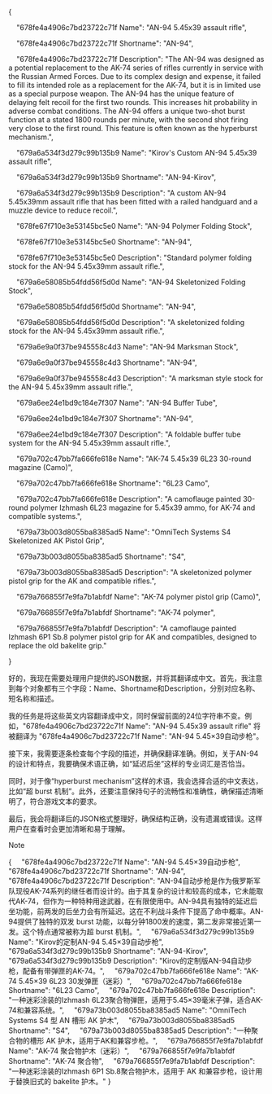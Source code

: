 {

    "678fe4a4906c7bd23722c71f Name": "AN-94 5.45x39 assault rifle",

    "678fe4a4906c7bd23722c71f Shortname": "AN-94",

    "678fe4a4906c7bd23722c71f Description": "The AN-94 was designed as a potential replacement to the AK-74 series of rifles currently in service with the Russian Armed Forces. Due to its complex design and expense, it failed to fill its intended role as a replacement for the AK-74, but it is in limited use as a special purpose weapon. The AN-94 has the unique feature of delaying felt recoil for the first two rounds. This increases hit probability in adverse combat conditions. The AN-94 offers a unique two-shot burst function at a stated 1800 rounds per minute, with the second shot firing very close to the first round. This feature is often known as the hyperburst mechanism.",

    "679a6a534f3d279c99b135b9 Name": "Kirov's Custom AN-94 5.45x39 assault rifle",

    "679a6a534f3d279c99b135b9 Shortname": "AN-94-Kirov",

    "679a6a534f3d279c99b135b9 Description": "A custom AN-94 5.45x39mm assault rifle that has been fitted with a railed handguard and a muzzle device to reduce recoil.",

    "678fe67f710e3e53145bc5e0 Name": "AN-94 Polymer Folding Stock",

    "678fe67f710e3e53145bc5e0 Shortname": "AN-94",

    "678fe67f710e3e53145bc5e0 Description": "Standard polymer folding stock for the AN-94 5.45x39mm assault rifle.",

    "679a6e58085b54fdd56f5d0d Name": "AN-94 Skeletonized Folding Stock",

    "679a6e58085b54fdd56f5d0d Shortname": "AN-94",

    "679a6e58085b54fdd56f5d0d Description": "A skeletonized folding stock for the AN-94 5.45x39mm assault rifle.",

    "679a6e9a0f37be945558c4d3 Name": "AN-94 Marksman Stock",

    "679a6e9a0f37be945558c4d3 Shortname": "AN-94",

    "679a6e9a0f37be945558c4d3 Description": "A marksman style stock for the AN-94 5.45x39mm assault rifle.",

    "679a6ee24e1bd9c184e7f307 Name": "AN-94 Buffer Tube",

    "679a6ee24e1bd9c184e7f307 Shortname": "AN-94",

    "679a6ee24e1bd9c184e7f307 Description": "A foldable buffer tube system for the AN-94 5.45x39mm assault rifle.",

    "679a702c47bb7fa666fe618e Name": "AK-74 5.45x39 6L23 30-round magazine (Camo)",

    "679a702c47bb7fa666fe618e Shortname": "6L23 Camo",

    "679a702c47bb7fa666fe618e Description": "A camoflauge painted 30-round polymer Izhmash 6L23 magazine for 5.45x39 ammo, for AK-74 and compatible systems.",

    "679a73b003d8055ba8385ad5 Name": "OmniTech Systems S4 Skeletonized AK Pistol Grip",

    "679a73b003d8055ba8385ad5 Shortname": "S4",

    "679a73b003d8055ba8385ad5 Description": "A skeletonized polymer pistol grip for the AK and compatible rifles.",

    "679a766855f7e9fa7b1abfdf Name": "AK-74 polymer pistol grip (Camo)",

    "679a766855f7e9fa7b1abfdf Shortname": "AK-74 polymer",

    "679a766855f7e9fa7b1abfdf Description": "A camoflauge painted Izhmash 6P1 Sb.8 polymer pistol grip for AK and compatibles, designed to replace the old bakelite grip."

}


好的，我现在需要处理用户提供的JSON数据，并将其翻译成中文。首先，我注意到每个对象都有三个字段：Name、Shortname和Description，分别对应名称、短名称和描述。

我的任务是将这些英文内容翻译成中文，同时保留前面的24位字符串不变。例如，"678fe4a4906c7bd23722c71f Name": "AN-94 5.45x39 assault rifle" 将被翻译为 "678fe4a4906c7bd23722c71f Name": "AN-94 5.45×39自动步枪"。

接下来，我需要逐条检查每个字段的描述，并确保翻译准确。例如，关于AN-94的设计和特点，我要确保术语正确，如“延迟后坐”这样的专业词汇是否恰当。

同时，对于像“hyperburst mechanism”这样的术语，我会选择合适的中文表达，比如“超 burst 机制”。此外，还要注意保持句子的流畅性和准确性，确保描述清晰明了，符合游戏文本的要求。

最后，我会将翻译后的JSON格式整理好，确保结构正确，没有遗漏或错误。这样用户在查看时会更加清晰和易于理解。
</think>

> [!NOTE]
> {
>     "678fe4a4906c7bd23722c71f Name": "AN-94 5.45×39自动步枪",
>     "678fe4a4906c7bd23722c71f Shortname": "AN-94",
>     "678fe4a4906c7bd23722c71f Description": "AN-94自动步枪是作为俄罗斯军队现役AK-74系列的继任者而设计的。由于其复杂的设计和较高的成本，它未能取代AK-74，但作为一种特种用途武器，在有限使用中。AN-94具有独特的延迟后坐功能，前两发的后坐力会有所延迟。这在不利战斗条件下提高了命中概率。AN-94提供了独特的双发 burst 功能，以每分钟1800发的速度，第二发非常接近第一发。这个特点通常被称为超 burst 机制。",
>     "679a6a534f3d279c99b135b9 Name": "Kirov的定制AN-94 5.45×39自动步枪",
>     "679a6a534f3d279c99b135b9 Shortname": "AN-94-Kirov",
>     "679a6a534f3d279c99b135b9 Description": "Kirov的定制版AN-94自动步枪，配备有带弹匣的AK-74。",
>     "679a702c47bb7fa666fe618e Name": "AK-74 5.45×39 6L23 30发弹匣（迷彩）",
>     "679a702c47bb7fa666fe618e Shortname": "6L23 Camo",
>     "679a702c47bb7fa666fe618e Description": "一种迷彩涂装的Izhmash 6L23聚合物弹匣，适用于5.45×39毫米子弹，适合AK-74和兼容系统。",
>     "679a73b003d8055ba8385ad5 Name": "OmniTech Systems S4 型 AN 槽形 AK 护木",
>     "679a73b003d8055ba8385ad5 Shortname": "S4",
>     "679a73b003d8055ba8385ad5 Description": "一种聚合物的槽形 AK 护木，适用于AK和兼容步枪。",
>     "679a766855f7e9fa7b1abfdf Name": "AK-74 聚合物护木（迷彩）",
>     "679a766855f7e9fa7b1abfdf Shortname": "AK-74 聚合物",
>     "679a766855f7e9fa7b1abfdf Description": "一种迷彩涂装的Izhmash 6P1 Sb.8聚合物护木，适用于 AK 和兼容步枪，设计用于替换旧式的 bakelite 护木。"
> }
